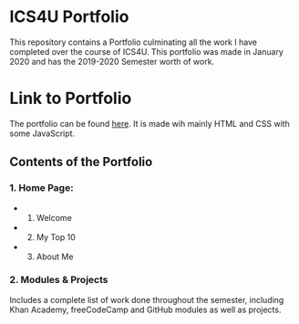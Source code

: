 # ICS4U Portfolio 
This repository contains a Portfolio culminating all the work I have completed over the course of ICS4U. This portfolio was made in
January 2020 and has the 2019-2020 Semester worth of work.

# Link to Portfolio
The portfolio can be found [here](https://taangerine.github.io/). It is made wih mainly HTML and CSS with some JavaScript.

## Contents of the Portfolio
### 1. Home Page: 
* 1. Welcome
* 2. My Top 10
* 3. About Me

### 2. Modules & Projects
  Includes a complete list of work done throughout the semester, including Khan Academy, freeCodeCamp and GitHub modules as well
  as projects.
